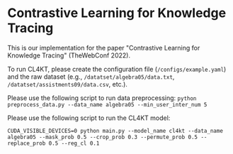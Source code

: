# Contrastive Learning for Knowledge Tracing
This is our implementation for the paper "Contrastive Learning for Knowledge Tracing" (TheWebConf 2022).

To run CL4KT, please create the configuration file (`/configs/example.yaml`) and the raw dataset (e.g., `/datatset/algebra05/data.txt`, `/datatset/assistments09/data.csv`, etc.).

Please use the following script to run data preprocessing:
`python preprocess_data.py --data_name algebra05 --min_user_inter_num 5`

Please use the following script to run the CL4KT model:

`CUDA_VISIBLE_DEVICES=0 python main.py --model_name cl4kt --data_name algebra05 --mask_prob 0.5 --crop_prob 0.3 --permute_prob 0.5 --replace_prob 0.5 --reg_cl 0.1`
